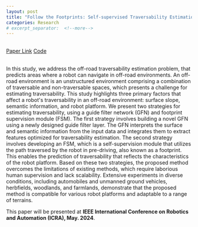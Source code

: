 ```yaml
---
layout: post
title: "Follow the Footprints: Self-supervised Traversability Estimation for Off-road Vehicle Navigation based on Geometric and Visual Cues"
categories: Research
# excerpt_separator:  <!--more-->
---
```


<!-- <div align="center">
    <div style="position: relative; padding-bottom: 56.25%; height: 0;">
        <iframe 
        src="https://www.youtube.com/embed/Xo7GRKyvKuo" 
        frameborder="0" 
        allow="accelerometer; autoplay; encrypted-media; gyroscope; picture-in-picture" 
        allowfullscreen
        style="position: absolute; width: 100%; height: 100%; left: 0; top: 0;"></iframe>
    </div>
</div> -->

<br>

<div class="icon-container">
    <span class="link-with-icon">
        <i data-feather="paperclip"></i>
        <a href="https://arxiv.org/abs/2402.15363" target="_blank">Paper Link</a>
    </span> 
    <span class="link-with-icon">
        <i data-feather="github"></i>
        <a href="https://github.com/yurimjeon1892/FtFoot.git" target="_blank">Code</a>
    </span> 
    <!-- <span class="link-with-icon">
        <i data-feather="youtube"></i>
        <a href="https://youtu.be/Xo7GRKyvKuo" target="_blank">Video</a>
    </span>     -->
</div>

<br>


In this study, we address the off-road traversability estimation problem, that predicts areas where a robot can navigate in off-road environments. An off-road environment is an unstructured environment comprising a combination of traversable and non-traversable spaces, which presents a challenge for estimating traversability. This study highlights three primary factors that affect a robot's traversability in an off-road environment: surface slope, semantic information, and robot platform. We present two strategies for estimating traversability, using a guide filter network (GFN) and footprint supervision module (FSM). The first strategy involves building a novel GFN using a newly designed guide filter layer. The GFN interprets the surface and semantic information from the input data and integrates them to extract features optimized for traversability estimation. The second strategy involves developing an FSM, which is a self-supervision module that utilizes the path traversed by the robot in pre-driving, also known as a footprint. This enables the prediction of traversability that reflects the characteristics of the robot platform. Based on these two strategies, the proposed method overcomes the limitations of existing methods, which require laborious human supervision and lack scalability. Extensive experiments in diverse conditions, including automobiles and unmanned ground vehicles, herbfields, woodlands, and farmlands, demonstrate that the proposed method is compatible for various robot platforms and adaptable to a range of terrains.


This paper will be presented at **IEEE International Conference on Robotics and Automation (ICRA), May. 2024**. 
